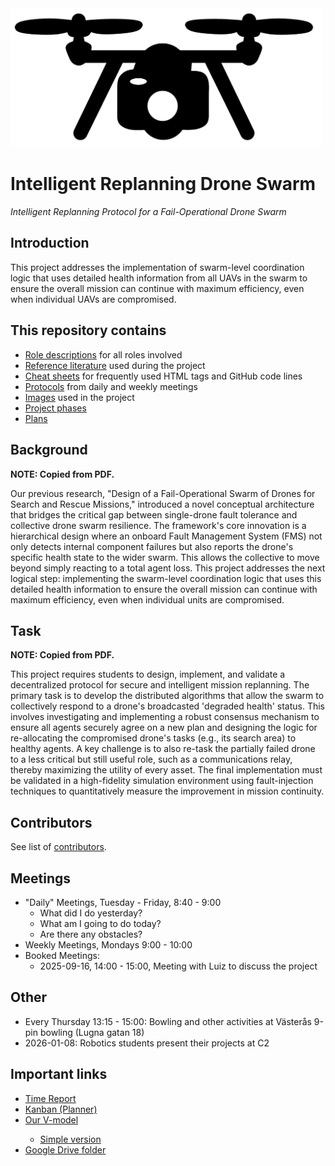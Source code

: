 <picture>
  <source media="(prefers-color-scheme: dark)" srcset="https://github.com/MDU-C2/Intelligent-Drone-Swarm/blob/main/images/IDS-logo-white.png">
  <source media="(prefers-color-scheme: light)" srcset="https://github.com/MDU-C2/Intelligent-Drone-Swarm/blob/main/images/IDS-logo-black.png">
  <img alt="IDS Logo" width="500" src="https://github.com/MDU-C2/Intelligent-Drone-Swarm/blob/main/images/IDS-logo-black.png">
</picture>
<h1>Intelligent Replanning Drone Swarm</h1>
<i>Intelligent Replanning Protocol for a Fail-Operational Drone Swarm</i>

<h2>Introduction</h2>
This project addresses the implementation of swarm-level coordination logic that uses detailed health information from all UAVs in the swarm to ensure the overall mission can continue with maximum efficiency, even when individual UAVs are compromised.

<h2>This repository contains</h2>
<ul>
  <li><a href="https://github.com/MDU-C2/Intelligent-Drone-Swarm/tree/main/role-descriptions">Role descriptions</a> for all roles involved</li>
  <li><a href="https://github.com/MDU-C2/Intelligent-Drone-Swarm/tree/main/reference-literature">Reference literature</a> used during the project</li>
  <li><a href="https://github.com/MDU-C2/Intelligent-Drone-Swarm/tree/main/cheat-sheets">Cheat sheets</a> for frequently used HTML tags and GitHub code lines</li>
  <li><a href="https://github.com/MDU-C2/Intelligent-Drone-Swarm/tree/main/protocols">Protocols</a> from daily and weekly meetings</li>
  <li><a href="https://github.com/MDU-C2/Intelligent-Drone-Swarm/tree/main/images">Images</a> used in the project</li>
  <li><a href="https://github.com/MDU-C2/Intelligent-Drone-Swarm/tree/main/project-phases">Project phases</a></li>
  <li><a href="https://github.com/MDU-C2/Intelligent-Drone-Swarm/tree/main/plans">Plans</a></li>
</ul>

<h2>Background</h2>
<b>NOTE: Copied from PDF.</b>

Our previous research, "Design of a Fail-Operational Swarm of Drones for Search and Rescue Missions," introduced a novel conceptual architecture that bridges the critical gap between single-drone fault tolerance and collective drone swarm resilience. The framework's core innovation is a hierarchical design where an onboard Fault Management System (FMS) not only detects internal component failures but also reports the drone's specific health state to the wider swarm. This allows the collective to move beyond simply reacting to a total agent loss. This project addresses the next logical step: implementing the swarm-level coordination logic that uses this detailed health information to ensure the overall mission can continue with maximum efficiency, even when individual units are compromised.

<h2>Task</h2>
<b>NOTE: Copied from PDF.</b>

This project requires students to design, implement, and validate a decentralized protocol for secure and intelligent mission replanning. The primary task is to develop the distributed algorithms that allow the swarm to collectively respond to a drone's broadcasted 'degraded health' status. This involves investigating and implementing a robust consensus mechanism to ensure all agents securely agree on a new plan and designing the logic for re-allocating the compromised drone's tasks (e.g., its search area) to healthy agents. A key challenge is to also re-task the partially failed drone to a less critical but still useful role, such as a communications relay, thereby maximizing the utility of every asset. The final implementation must be validated in a high-fidelity simulation environment using fault-injection techniques to quantitatively measure the improvement in mission continuity.

<h2>Contributors</h2>
See list of <a href="https://github.com/Sir-Camp-A-Lot/Intelligent-Drone-Swarm/blob/main/CONTRIBUTORS.md">contributors</a>.

<h2>Meetings</h2>
<ul>
  <li>"Daily" Meetings, Tuesday - Friday, 8:40 - 9:00
  <ul>
    <li>What did I do yesterday?</li>
    <li>What am I going to do today?</li>
    <li>Are there any obstacles?</li>
  </ul>
  </li>
  <li>Weekly Meetings, Mondays 9:00 - 10:00</li>
  <li>Booked Meetings: 
    <ul>
    <li>2025-09-16, 14:00 - 15:00, Meeting with Luiz to discuss the project</li>  
    </ul>
    </li>
</ul>

<h2>Other</h2>
<ul>
  <li>Every Thursday 13:15 - 15:00: Bowling and other activities at Västerås 9-pin bowling (Lugna gatan 18)</li>
  <li>2026-01-08: Robotics students present their projects at C2</li>
</ul>

<h2>Important links</h2>
<ul>
  <li><a href="https://studentmdh.sharepoint.com/:x:/r/sites/IntelligentDroneSwarm/Delade%20dokument/FLA402-Time-Log.xlsx?d=wba6795dc4c9044099e3155889715a648&csf=1&web=1&e=tto7wd">Time Report</a></li>
  <li><a href="https://planner.cloud.microsoft/webui/v1/plan/-FjOsRy-VUum89rh3vkTmJYAD-J3?tid=a1795b64-dabd-4758-b988-b309292316cf">Kanban (Planner)</a></li>
  <li><a href="https://github.com/MDU-C2/Intelligent-Drone-Swarm/blob/project-plan/images/V-model-V1.png">Our V-model</a></li>
  <ul>
    <li><a href="https://github.com/MDU-C2/Intelligent-Drone-Swarm/blob/project-plan/images/V-model-simple-V1.png">Simple version</a></li>
  </ul>
  <li><a href="https://drive.google.com/drive/folders/1vXKNkRGslyUG7h9t5cG3s3EqDK8taNg0?usp=sharing">Google Drive folder</a></li>
</ul>
